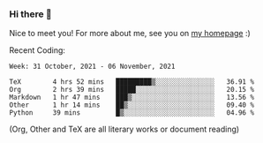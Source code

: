 ### Hi there 👋

Nice to meet you! For more about me, see you on [my homepage](https://jiayipan.me) :)


Recent Coding:
<!--START_SECTION:waka-->
```text
Week: 31 October, 2021 - 06 November, 2021

TeX        4 hrs 52 mins   █████████▒░░░░░░░░░░░░░░░   36.91 % 
Org        2 hrs 39 mins   █████░░░░░░░░░░░░░░░░░░░░   20.15 % 
Markdown   1 hr 47 mins    ███▒░░░░░░░░░░░░░░░░░░░░░   13.56 % 
Other      1 hr 14 mins    ██▒░░░░░░░░░░░░░░░░░░░░░░   09.40 % 
Python     39 mins         █▒░░░░░░░░░░░░░░░░░░░░░░░   04.96 % 
```
<!--END_SECTION:waka-->
(Org, Other and TeX are all literary works or document reading)
